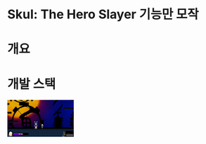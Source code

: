 # Skul: The Hero Slayer 기능만 모작 



# 개요 


# 개발 스택 

<img src="https://github.com/parkjun-0521/UnityProject_1/blob/master/Image/Boss.PNG" width="30%" height="30%" />
